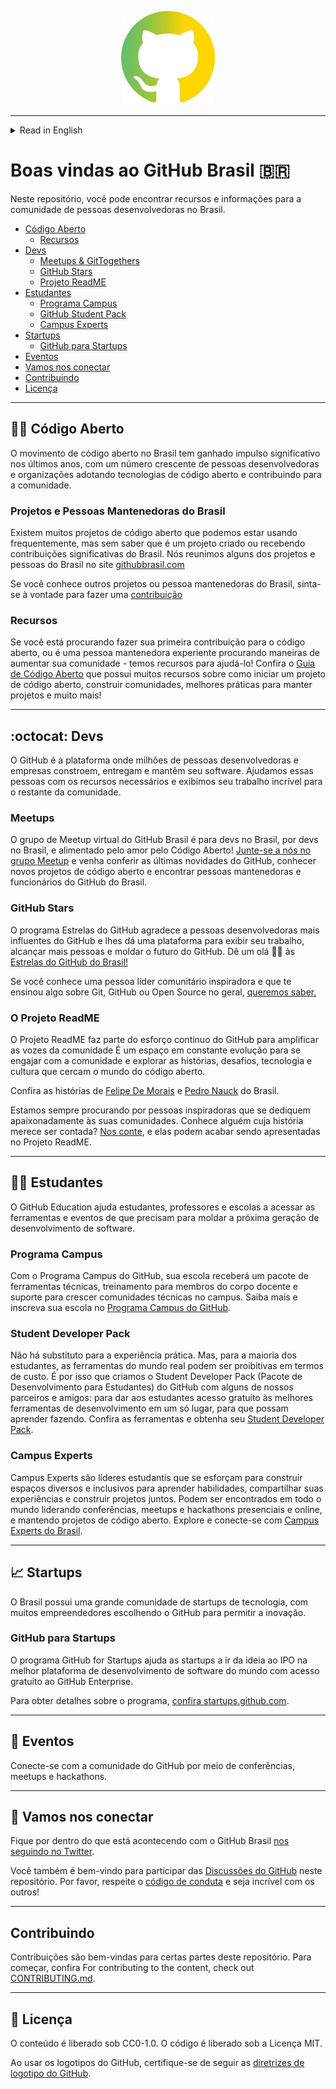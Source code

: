 <p align="center">
<img src="assets/br.png" width="150">
</p>

---
<details>

<summary>Read in English</summary>

# Welcome to GitHub Brasil 🇧🇷

In this repo, you can find resources and information for the developer community in Brasil.

 * [Open Source](#--open-source)
     * [Resources](#resources)
* [Developers](#octocat--developers)
     * [Meetups & GitTogethers](#meetups)
     * [GitHub Stars](#github-stars)
     * [The ReadME Project](#the-readme-project)
* [Students](#-students)
     * [Campus Program](#campus-program)
     * [Student Developer Pack](#student-developer-pack)
     * [Campus Experts](#campus-experts)
* [Startups](#-startups)
     * [GitHub for startups](#github-for-startups)
* [Events](#-events)
* [Let's connect](#-lets-connect)
* [Contributing](#️contributing)
* [License](#-license)

---

## 🧑‍💻  Open Source

The open source movement in Brasil has gained significant momentum in recent years, with a growing number of developers and organizations adopting open source technologies and contributing to the open source community. 

### Projects and Maintainers from Brasil

There are many open-source projects that we might be using frequently, but unaware that it's a project that was created in or receiving significant contributions from Brasil. We have collated some of the projects and maintainers from Brasil on the [githubbrasil.com website].(https://githubbrasil.com)

If you know of any other projects or maintainers from Brasil, feel free to make a [contribution.](./CONTRIBUTING.md)

### Resources

If you are looking to make your first contribution to open source, or even an experienced maintainer looking for ways to grow your community — we have resources to help you! Check out the [Open Source Guide](https://opensource.guide/pt/) which has many resources on how to start an open-source project, build communities, best practices for maintainers, and a lot more!

---

## :octocat:  Developers

GitHub is the platform where millions of developers and companies build, ship and maintain their software. We help developers with the resources they need and showcase their awesome work to the rest of the community.

### Meetups 

GitHub Brasil Virtual Meetup group is for developers in Brasil, by developers in Brszil, and fuelled by the love for Open Source! [Join us on the Meetup group](https://www.meetup.com/githubbrasil/) and come check out the latest on GitHub, learn about new open source projects, and meet maintainers & GitHub staff from Brasil.

### GitHub Stars

The GitHub Stars program thanks GitHub’s most influential developers and gives them a platform to showcase their work, reach more people, and shape the future of GitHub. Say hello 👋🏼 to the [GitHub Stars from Brasil!](https://stars.github.com/profiles/?country=Brazil)

If you know an inspiring community leader, [we want to hear about it.](https://stars.github.com/nominate/)


### The ReadME Project

The ReadME Project is part of GitHub’s ongoing effort to amplify the voices of the developer community. It’s an evolving space to engage with the community and explore the stories, challenges, technology, and culture that surround the world of open source.

Check out the stories of [Felipe De Morais](https://github.com/readme/stories/felipe-de-morais) and [Pedro Nauck](https://github.com/readme/stories/pedro-nauck) from Brazil.

We’re always on the lookout for inspiring developers who passionately dedicate themselves to their communities. Know somebody whose story deserves to be told? [Let us know](https://github.com/readme/nominate), and they could end up being featured on The ReadME Project.

---

## 🧑‍🎓 Students

GitHub Education helps students, teachers, and schools access the tools and events they need to shape the next generation of software development.

### Campus Program

With the GitHub Campus Program, your school will get a package of technical tools, training for faculty members, and support to grow technical communities on campus. Learn more and enroll your school in the [GitHub Campus Program.](https://education.github.com/schools)

### Student Developer Pack

There's no substitute for hands-on experience. But for most students, real-world tools can be cost-prohibitive. That's why we created the GitHub Student Developer Pack with some of our partners and friends: to give students free access to the best developer tools in one place so they can learn by doing. Check out the tools and get your [Student Developer Pack.](https://education.github.com/pack)

### Campus Experts

Campus Experts are student leaders that strive to build diverse and inclusive spaces to learn skills, share their experiences, and build projects together. They can be found across the globe leading in-person and online conferences, meetups, and hackathons, and maintaining open source projects. Explore and connect with [Campus Experts from Brasil.](https://githubcampus.expert/experts)

---

## 📈 Startups

Brasil has a vibrant tech startup community, with many entrepreneurs choosing GitHub to enable innovation. 

### GitHub for Startups

GitHub for Startups program helps startups go from idea to IPO on the world’s best software development platform with free access to GitHub Enterprise

For details about the program, [check out startups.github.com](https://startups.github.com)

---

## 📢 Events

Connect with the GitHub community through conferences, meetups and hackathons.

---

## 💬 Let's connect

Stay tuned to what's happening with GitHub Brasil by [following us on Twitter](https://twitter.com/GitHubBrasil).

You are also welcome to participate in [GitHub Discussions](https://github.com/github/brazil/discussions/categories/general) on this repository. Please respect the [code of conduct](CODE_OF_CONDUCT.md) and be awesome to each other!

---

## Contributing

Contributions are welcome to certain parts of this repository. For getting started, check out [CONTRIBUTING.md](https://github.com/github/brasil/blob/main/CONTRIBUTING.MD)

---

## 📜 License

Content is released under CC0-1.0. Code is released under MIT License.

When using the GitHub logos, be sure to follow the [GitHub logo guidelines](https://github.com/logos).

</details>

# Boas vindas ao GitHub Brasil 🇧🇷

Neste repositório, você pode encontrar recursos e informações para a comunidade de pessoas desenvolvedoras no Brasil.

* [Código Aberto](#--open-source)
     * [Recursos](#recursos)
* [Devs](#octocat--desenvolvedores)
     * [Meetups & GitTogethers](#meetups)
     * [GitHub Stars](#github-stars)
     * [Projeto ReadME](#the-readme-project)
* [Estudantes](#-estudantes)
     * [Programa Campus](#campus-program)
     * [GitHub Student Pack](#student-developer-pack)
     * [Campus Experts](#campus-experts)
* [Startups](#-startups)
     * [GitHub para Startups](#github-for-startups)
* [Eventos](#-eventos)
* [Vamos nos conectar](#-vamos-nos-conectar)
* [Contribuindo](#️contribuindo)
* [Licença](#-licença)

---

## 🧑‍💻 Código Aberto

O movimento de código aberto no Brasil tem ganhado impulso significativo nos últimos anos, com um número crescente de pessoas desenvolvedoras e organizações adotando tecnologias de código aberto e contribuindo para a comunidade.

### Projetos e Pessoas Mantenedoras do Brasil

Existem muitos projetos de código aberto que podemos estar usando frequentemente, mas sem saber que é um projeto criado ou recebendo contribuições significativas do Brasil. Nós reunimos alguns dos projetos e pessoas do Brasil no site [githubbrasil.com](https://githubbrasil.com)

Se você conhece outros projetos ou pessoa mantenedoras do Brasil, sinta-se à vontade para fazer uma [contribuição](./CONTRIBUTING.md)

### Recursos

Se você está procurando fazer sua primeira contribuição para o código aberto, ou é uma pessoa mantenedora experiente procurando maneiras de aumentar sua comunidade - temos recursos para ajudá-lo! Confira o [Guia de Código Aberto](https://opensource.guide/pt/) que possui muitos recursos sobre como iniciar um projeto de código aberto, construir comunidades, melhores práticas para manter projetos e muito mais!

---

## :octocat: Devs

O GitHub é a plataforma onde milhões de pessoas desenvolvedoras e empresas constroem, entregam e mantêm seu software. Ajudamos essas pessoas com os recursos necessários e exibimos seu trabalho incrível para o restante da comunidade.

### Meetups 

O grupo de Meetup virtual do GitHub Brasil é para devs no Brasil, por devs no Brasil, e alimentado pelo amor pelo Código Aberto! [Junte-se a nós no grupo Meetup](https://www.meetup.com/githubbrasil/) e venha conferir as últimas novidades do GitHub, conhecer novos projetos de código aberto e encontrar pessoas mantenedoras e funcionários do GitHub do Brasil.

### GitHub Stars

O programa Estrelas do GitHub agradece a pessoas desenvolvedoras mais influentes do GitHub e lhes dá uma plataforma para exibir seu trabalho, alcançar mais pessoas e moldar o futuro do GitHub. Dê um olá 👋🏼 às [Estrelas do GitHub do Brasil!](https://stars.github.com/profiles/?country=Brazil)

Se você conhece uma pessoa líder comunitário inspiradora e que te ensinou algo sobre Git, GitHub ou Open Source no geral, [queremos saber.](https://stars.github.com/nominate/)

### O Projeto ReadME

O Projeto ReadME faz parte do esforço contínuo do GitHub para amplificar as vozes da comunidade É um espaço em constante evolução para se engajar com a comunidade e explorar as histórias, desafios, tecnologia e cultura que cercam o mundo do código aberto.

Confira as histórias de [Felipe De Morais](https://github.com/readme/stories/felipe-de-morais) e [Pedro Nauck](https://github.com/readme/stories/pedro-nauck) do Brasil.

Estamos sempre procurando por pessoas inspiradoras que se dediquem apaixonadamente às suas comunidades. Conhece alguém cuja história merece ser contada? [Nos conte](https://github.com/readme/nominate), e elas podem acabar sendo apresentadas no Projeto ReadME.

---

## 🧑‍🎓 Estudantes

O GitHub Education ajuda estudantes, professores e escolas a acessar as ferramentas e eventos de que precisam para moldar a próxima geração de desenvolvimento de software.

### Programa Campus

Com o Programa Campus do GitHub, sua escola receberá um pacote de ferramentas técnicas, treinamento para membros do corpo docente e suporte para crescer comunidades técnicas no campus. Saiba mais e inscreva sua escola no [Programa Campus do GitHub](https://education.github.com/schools).

### Student Developer Pack

Não há substituto para a experiência prática. Mas, para a maioria dos estudantes, as ferramentas do mundo real podem ser proibitivas em termos de custo. É por isso que criamos o Student Developer Pack (Pacote de Desenvolvimento para Estudantes) do GitHub com alguns de nossos parceiros e amigos: para dar aos estudantes acesso gratuito às melhores ferramentas de desenvolvimento em um só lugar, para que possam aprender fazendo. Confira as ferramentas e obtenha seu [Student Developer Pack](https://education.github.com/pack).

### Campus Experts

Campus Experts são líderes estudantis que se esforçam para construir espaços diversos e inclusivos para aprender habilidades, compartilhar suas experiências e construir projetos juntos. Podem ser encontrados em todo o mundo liderando conferências, meetups e hackathons presenciais e online, e mantendo projetos de código aberto. Explore e conecte-se com [Campus Experts do Brasil](https://githubcampus.expert/experts).

---

## 📈 Startups

O Brasil possui uma grande comunidade de startups de tecnologia, com muitos empreendedores escolhendo o GitHub para permitir a inovação.

### GitHub para Startups

O programa GitHub for Startups ajuda as startups a ir da ideia ao IPO na melhor plataforma de desenvolvimento de software do mundo com acesso gratuito ao GitHub Enterprise.

Para obter detalhes sobre o programa, [confira startups.github.com](https://startups.github.com).

---

## 📢 Eventos

Conecte-se com a comunidade do GitHub por meio de conferências, meetups e hackathons.

---

## 💬 Vamos nos conectar

Fique por dentro do que está acontecendo com o GitHub Brasil [nos seguindo no Twitter](https://twitter.com/GitHubBrasil).

Você também é bem-vindo para participar das [Discussões do GitHub](https://github.com/github/brazil/discussions/categories/general) neste repositório. Por favor, respeite o [código de conduta](CODE_OF_CONDUCT.md) e seja incrível com os outros!

---

## Contribuindo

Contribuições são bem-vindas para certas partes deste repositório. Para começar, confira For contributing to the content, check out [CONTRIBUTING.md](https://github.com/github/brasil/blob/main/CONTRIBUTING.MD).

---

## 📜 Licença

O conteúdo é liberado sob CC0-1.0. O código é liberado sob a Licença MIT.

Ao usar os logotipos do GitHub, certifique-se de seguir as [diretrizes de logotipo do GitHub](https://github.com/logos).
